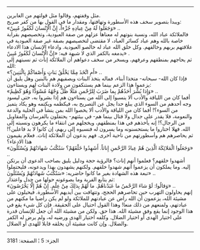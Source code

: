 ------------------------------------------------------------------------

مثل وقفتهم، وقالوا مثل قولتهم من الغابرين.  
ويبدأ بتصوير سخف هذه الأسطورة وتهافتها، ومقدار ما في القول بها من كفر
صريح:  
«وَجَعَلُوا لَهُ مِنْ عِبادِهِ جُزْءاً، إِنَّ الْإِنْسانَ لَكَفُورٌ مُبِينٌ» ..  
فالملائكة عباد الله، ونسبة بنوتهم له معناها عزلهم من صفة العبودية،
وتخصيصهم بقرابة خاصة بالله وهم عباد كسائر العباد، لا مقتضى لتخصيصهم بصفة
غير صفة العبودية في علاقتهم بربهم وخالقهم. وكل خلق الله عباد له خالصو
العبودية. وادعاء الإنسان هذا الادعاء يدمغه بالكفر الذي لا شبهة فيه: «إِنَّ
الْإِنْسانَ لَكَفُورٌ مُبِينٌ» .  
ثم يحاجهم بمنطقهم وعرفهم، ويسخر من سخف دعواهم أن الملائكة إناث ثم نسبتهم
إلى الله:  
«أَمِ اتَّخَذَ مِمَّا يَخْلُقُ بَناتٍ وَأَصْفاكُمْ بِالْبَنِينَ؟» ..  
فإذا كان الله- سبحانه- متخذا أبناء، فماله يتخذ البنات ويصفيهم هم بالبنين
وهل يليق أن يزعموا هذا الزعم بينما هم يستنكفون من ولادة البنات لهم
ويستاءون:  
«وَإِذا بُشِّرَ أَحَدُهُمْ بِما ضَرَبَ لِلرَّحْمنِ مَثَلًا ظَلَّ وَجْهُهُ مُسْوَدًّا وَهُوَ كَظِيمٌ» ..  
أفما كان من اللياقة والأدب ألا ينسبوا إلى الله من يستاءون هم إذا بشروا
به، حتى ليسود وجه أحدهم من السوء الذي يبلغ حدا يجل عن التصريح به، فيكظمه
ويكتمه وهو يكاد يتميز من السوء؟! أفما كان من اللياقة والأدب ألا يخصوا
الله بمن ينشأ في الحلية والدعة والنعومة، فلا يقدر على جدال ولا قتال
بينما هم- في بيئتهم- يحتفلون بالفرسان والمقاويل من الرجال؟! إنه يأخذهم
في هذا بمنطقهم، ويخجلهم من انتقاء ما يكرهون ونسبته إلى الله. فهلا
اختاروا ما يستحسنونه وما يسرون له فنسبوه إلى ربهم، إن كانوا لا بد
فاعلين؟! ثم يحاصرهم هم وأسطورتهم من ناحية أخرى. فهم يدعون أن الملائكة
إناث. فعلام يقيمون هذا الادعاء؟  
«وَجَعَلُوا الْمَلائِكَةَ الَّذِينَ هُمْ عِبادُ الرَّحْمنِ إِناثاً. أَشَهِدُوا خَلْقَهُمْ؟ سَتُكْتَبُ شَهادَتُهُمْ
وَيُسْئَلُونَ» ..  
أشهدوا خلقهم؟ فعلموا أنهم إناث؟ فالرؤية حجة ودليل يليق بصاحب الدعوى أن
يرتكن إليه. وما يملكون أن يزعموا أنهم شهدوا خلقهم. ولكنهم يشهدون بهذا
ويدعونه، فليحتملوا تبعة هذه الشهادة بغير ما كانوا حاضريه: «سَتُكْتَبُ شَهادَتُهُمْ
وَيُسْئَلُونَ» ..  
ثم يتابع الفرية وما يصوغونه حولها من جدل واعتذار:  
«وَقالُوا: لَوْ شاءَ الرَّحْمنُ ما عَبَدْناهُمْ. ما لَهُمْ بِذلِكَ مِنْ عِلْمٍ. إِنْ هُمْ إِلَّا يَخْرُصُونَ»
..  
إنهم يحاولون التهرب حين تحاصرهم الحجج، وتتهافت بين أيديهم الأسطورة.
فيحيلون على مشيئة الله، يزعمون أن الله راض عن عبادتهم للملائكة ولو لم
يكن راضيا ما مكنهم من عبادتهم، ولمنعهم من ذلك منعا! وهذا القول احتيال
على الحقيقة. فإن كل شيء يقع في هذا الوجود إنما يقع وفق مشيئة الله. هذا
حق. ولكن من مشيئة الله أن جعل للإنسان قدرة على اختيار الهدى أو اختيار
الضلال. وكلفه اختيار الهدى ورضيه له، ولم يرض له الكفر والضلال. وإن كانت
مشيئة أن يخلقه قابلا للهدى أو الضلال.

------------------------------------------------------------------------

الجزء: 5 ¦ الصفحة: 3181
